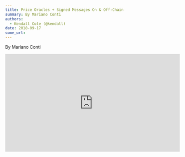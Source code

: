 ```yaml
---
title: Price Oracles + Signed Messages On & Off-Chain
summary: By Mariano Conti
authors:
  - Kendall Cole (@kendall)
date: 2018-09-17
some_url: 
---
```


By Mariano Conti

<div align="center"><iframe width="560" height="315" src="https://drive.google.com/file/d/1TbaQAEt0zqRDP_lAmLZHke4TR8dvSQem/preview" frameborder="0" allow="encrypted-media" allowfullscreen></iframe></div>